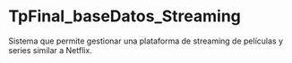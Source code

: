# TpFinal_baseDatos_Streaming
Sistema que permite gestionar  una plataforma de streaming de películas y series similar a Netflix.
